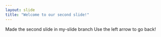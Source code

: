 ```yaml
---
layout: slide
title: "Welcome to our second slide!"
---
```

Made the second slide in my-slide branch
Use the left arrow to go back!
